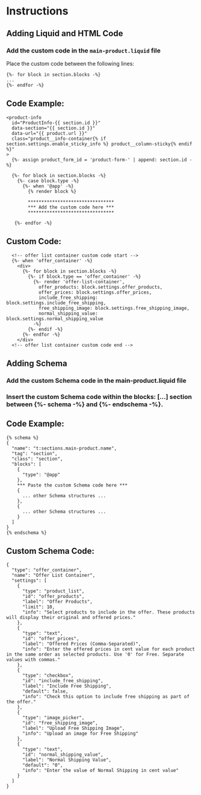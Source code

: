 # Instructions

## Adding Liquid and HTML Code

### Add the custom code in the `main-product.liquid` file
Place the custom code between the following lines:

```liquid
{%- for block in section.blocks -%}
...
{%- endfor -%}
```
## Code Example:
```liquid
<product-info
  id="ProductInfo-{{ section.id }}"
  data-section="{{ section.id }}"
  data-url="{{ product.url }}"
  class="product__info-container{% if section.settings.enable_sticky_info %} product__column-sticky{% endif %}"
>
  {%- assign product_form_id = 'product-form-' | append: section.id -%}

  {%- for block in section.blocks -%}
    {%- case block.type -%}
      {%- when '@app' -%}
        {% render block %}

        ********************************
        *** Add the custom code here ***
        ********************************

   {%- endfor -%}
```
## Custom Code:
```liquid
  <!-- offer list container custom code start -->
  {%- when 'offer_container' -%}
    <div>
      {%- for block in section.blocks -%}
        {%- if block.type == 'offer_container' -%}
          {%- render 'offer-list-container',
            offer_products: block.settings.offer_products,
            offer_prices: block.settings.offer_prices,
            include_free_shipping: block.settings.include_free_shipping,
            free_shipping_image: block.settings.free_shipping_image,
            normal_shipping_value: block.settings.normal_shipping_value
          -%}
        {%- endif -%}
      {%- endfor -%}
    </div>
  <!-- offer list container custom code end -->
```
## Adding Schema
### Add the custom Schema code in the main-product.liquid file
### Insert the custom Schema code within the blocks: [...] section between {%- schema -%} and {%- endschema -%}.

## Code Example:
```liquid
{% schema %}
{
  "name": "t:sections.main-product.name",
  "tag": "section",
  "class": "section",
  "blocks": [
    {
      "type": "@app"
    },
    *** Paste the custom Schema code here ***
    {
      ... other Schema structures ...
    },
    {
      ... other Schema structures ...
    }
  ]
}
{% endschema %}
```

## Custom Schema Code:
```liquid
{
  "type": "offer_container",
  "name": "Offer List Container",
  "settings": [
    {
      "type": "product_list",
      "id": "offer_products",
      "label": "Offer Products",
      "limit": 10,
      "info": "Select products to include in the offer. These products will display their original and offered prices."
    },
    {
      "type": "text",
      "id": "offer_prices",
      "label": "Offered Prices (Comma-Separated)",
      "info": "Enter the offered prices in cent value for each product in the same order as selected products. Use '0' for Free. Separate values with commas."
    },
    {
      "type": "checkbox",
      "id": "include_free_shipping",
      "label": "Include Free Shipping",
      "default": false,
      "info": "Check this option to include free shipping as part of the offer."
    },
    {
      "type": "image_picker",
      "id": "free_shipping_image",
      "label": "Upload Free Shipping Image",
      "info": "Upload an image for Free Shipping"
    },
    {
      "type": "text",
      "id": "normal_shipping_value",
      "label": "Normal Shipping Value",
      "default": "0",
      "info": "Enter the value of Normal Shipping in cent value"
    }
  ]
}
```
